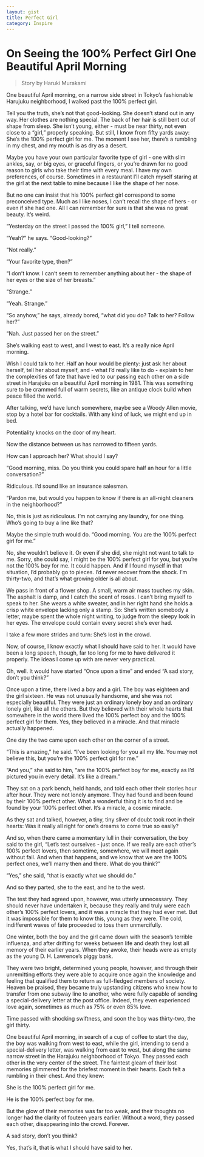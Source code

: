 ```yaml
---
layout: gist
title: Perfect Girl
category: Inspire
---
```


# On Seeing the 100% Perfect Girl One Beautiful April Morning

> Story by Haruki Murakami

One beautiful April morning, on a narrow side street in Tokyo’s fashionable Harujuku neighborhood, I walked past the 100% perfect girl.

Tell you the truth, she’s not that good-looking. She doesn’t stand out in any way. Her clothes are nothing special. The back of her hair is still bent out of shape from sleep. She isn’t young, either - must be near thirty, not even close to a “girl,” properly speaking. But still, I know from fifty yards away: She’s the 100% perfect girl for me. The moment I see her, there’s a rumbling in my chest, and my mouth is as dry as a desert.

Maybe you have your own particular favorite type of girl - one with slim ankles, say, or big eyes, or graceful fingers, or you’re drawn for no good reason to girls who take their time with every meal. I have my own preferences, of course. Sometimes in a restaurant I’ll catch myself staring at the girl at the next table to mine because I like the shape of her nose.

But no one can insist that his 100% perfect girl correspond to some preconceived type. Much as I like noses, I can’t recall the shape of hers - or even if she had one. All I can remember for sure is that she was no great beauty. It’s weird.

“Yesterday on the street I passed the 100% girl,” I tell someone.

“Yeah?” he says. “Good-looking?”

“Not really.”

“Your favorite type, then?”

“I don’t know. I can’t seem to remember anything about her - the shape of her eyes or the size of her breasts.”

“Strange.”

“Yeah. Strange.”

“So anyhow,” he says, already bored, “what did you do? Talk to her? Follow her?”

“Nah. Just passed her on the street.”

She’s walking east to west, and I west to east. It’s a really nice April morning.

Wish I could talk to her. Half an hour would be plenty: just ask her about herself, tell her about myself, and - what I’d really like to do - explain to her the complexities of fate that have led to our passing each other on a side street in Harajuku on a beautiful April morning in 1981. This was something sure to be crammed full of warm secrets, like an antique clock build when peace filled the world.

After talking, we’d have lunch somewhere, maybe see a Woody Allen movie, stop by a hotel bar for cocktails. With any kind of luck, we might end up in bed.

Potentiality knocks on the door of my heart.

Now the distance between us has narrowed to fifteen yards.

How can I approach her? What should I say?

“Good morning, miss. Do you think you could spare half an hour for a little conversation?”

Ridiculous. I’d sound like an insurance salesman.

“Pardon me, but would you happen to know if there is an all-night cleaners in the neighborhood?”

No, this is just as ridiculous. I’m not carrying any laundry, for one thing. Who’s going to buy a line like that?

Maybe the simple truth would do. “Good morning. You are the 100% perfect girl for me.”

No, she wouldn’t believe it. Or even if she did, she might not want to talk to me. Sorry, she could say, I might be the 100% perfect girl for you, but you’re not the 100% boy for me. It could happen. And if I found myself in that situation, I’d probably go to pieces. I’d never recover from the shock. I’m thirty-two, and that’s what growing older is all about.

We pass in front of a flower shop. A small, warm air mass touches my skin. The asphalt is damp, and I catch the scent of roses. I can’t bring myself to speak to her. She wears a white sweater, and in her right hand she holds a crisp white envelope lacking only a stamp. So: She’s written somebody a letter, maybe spent the whole night writing, to judge from the sleepy look in her eyes. The envelope could contain every secret she’s ever had.

I take a few more strides and turn: She’s lost in the crowd.

Now, of course, I know exactly what I should have said to her. It would have been a long speech, though, far too long for me to have delivered it properly. The ideas I come up with are never very practical.

Oh, well. It would have started “Once upon a time” and ended “A sad story, don’t you think?”

Once upon a time, there lived a boy and a girl. The boy was eighteen and the girl sixteen. He was not unusually handsome, and she was not especially beautiful. They were just an ordinary lonely boy and an ordinary lonely girl, like all the others. But they believed with their whole hearts that somewhere in the world there lived the 100% perfect boy and the 100% perfect girl for them. Yes, they believed in a miracle. And that miracle actually happened.

One day the two came upon each other on the corner of a street.

“This is amazing,” he said. “I’ve been looking for you all my life. You may not believe this, but you’re the 100% perfect girl for me.”

“And you,” she said to him, “are the 100% perfect boy for me, exactly as I’d pictured you in every detail. It’s like a dream.”

They sat on a park bench, held hands, and told each other their stories hour after hour. They were not lonely anymore. They had found and been found by their 100% perfect other. What a wonderful thing it is to find and be found by your 100% perfect other. It’s a miracle, a cosmic miracle.

As they sat and talked, however, a tiny, tiny sliver of doubt took root in their hearts: Was it really all right for one’s dreams to come true so easily?

And so, when there came a momentary lull in their conversation, the boy said to the girl, “Let’s test ourselves - just once. If we really are each other’s 100% perfect lovers, then sometime, somewhere, we will meet again without fail. And when that happens, and we know that we are the 100% perfect ones, we’ll marry then and there. What do you think?”

“Yes,” she said, “that is exactly what we should do.”

And so they parted, she to the east, and he to the west.

The test they had agreed upon, however, was utterly unnecessary. They should never have undertaken it, because they really and truly were each other’s 100% perfect lovers, and it was a miracle that they had ever met. But it was impossible for them to know this, young as they were. The cold, indifferent waves of fate proceeded to toss them unmercifully.

One winter, both the boy and the girl came down with the season’s terrible influenza, and after drifting for weeks between life and death they lost all memory of their earlier years. When they awoke, their heads were as empty as the young D. H. Lawrence’s piggy bank.

They were two bright, determined young people, however, and through their unremitting efforts they were able to acquire once again the knowledge and feeling that qualified them to return as full-fledged members of society. Heaven be praised, they became truly upstanding citizens who knew how to transfer from one subway line to another, who were fully capable of sending a special-delivery letter at the post office. Indeed, they even experienced love again, sometimes as much as 75% or even 85% love.

Time passed with shocking swiftness, and soon the boy was thirty-two, the girl thirty.

One beautiful April morning, in search of a cup of coffee to start the day, the boy was walking from west to east, while the girl, intending to send a special-delivery letter, was walking from east to west, but along the same narrow street in the Harajuku neighborhood of Tokyo. They passed each other in the very center of the street. The faintest gleam of their lost memories glimmered for the briefest moment in their hearts. Each felt a rumbling in their chest. And they knew:

She is the 100% perfect girl for me.

He is the 100% perfect boy for me.

But the glow of their memories was far too weak, and their thoughts no longer had the clarity of fouteen years earlier. Without a word, they passed each other, disappearing into the crowd. Forever.

A sad story, don’t you think?

Yes, that’s it, that is what I should have said to her.